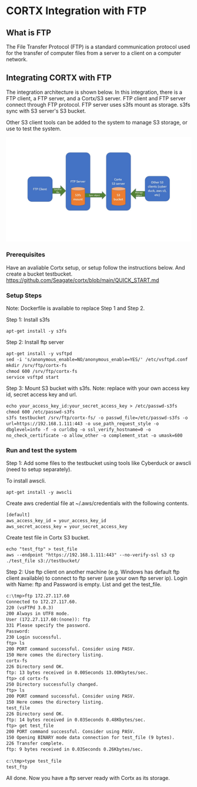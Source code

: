# CORTX Integration with FTP

What is FTP
----
The File Transfer Protocol (FTP) is a standard communication protocol used for the transfer of computer files from a server to a client on a computer network.

Integrating CORTX with FTP
----
The integration architecture is shown below. In this integration, there is a FTP client, a FTP server, and a Cortx/S3 server. FTP client and FTP server connect through FTP protocol. FTP server uses s3fs mount as storage. s3fs sync with S3 server's S3 bucket.

Other S3 client tools can be added to the system to manage S3 storage, or use to test the system.

![architecture](image/ftp_integration_architecture.jpg)

###  Prerequisites
Have an avaliable Cortx setup, or setup follow the instructions below. And create a bucket testbucket.
https://github.com/Seagate/cortx/blob/main/QUICK_START.md

###  Setup Steps
Note: Dockerfile is available to replace Step 1 and Step 2.

Step 1: Install s3fs

    apt-get install -y s3fs


Step 2: Install ftp server

    apt-get install -y vsftpd
    sed -i 's/anonymous_enable=NO/anonymous_enable=YES/' /etc/vsftpd.conf
    mkdir /srv/ftp/cortx-fs
    chmod 600 /srv/ftp/cortx-fs
    service vsftpd start

Step 3: Mount S3 bucket with s3fs. Note: replace with your own access key id, secret access key and url.

    echo your_access_key_id:your_secret_access_key > /etc/passwd-s3fs
    chmod 600 /etc/passwd-s3fs
    s3fs testbucket /srv/ftp/cortx-fs/ -o passwd_file=/etc/passwd-s3fs -o url=https://192.168.1.111:443 -o use_path_request_style -o dbglevel=info -f -o curldbg -o ssl_verify_hostname=0 -o no_check_certificate -o allow_other -o complement_stat -o umask=600


###  Run and test the system

Step 1: Add some files to the testbucket using tools like Cyberduck or awscli (need to setup separately).

To install awscli.

    apt-get install -y awscli

Create aws credential file at ~/.aws/credentials with the following contents.

    [default]
    aws_access_key_id = your_access_key_id
    aws_secret_access_key = your_secret_access_key

Create test file in Cortx S3 bucket.

    echo "test_ftp" > test_file
    aws --endpoint "https://192.168.1.111:443" --no-verify-ssl s3 cp ./test_file s3://testbucket/

Step 2: Use ftp client on another machine (e.g. Windows has default ftp client available) to connect to ftp server (use your own ftp server ip). Login with Name: ftp and Password is empty. List and get the test_file.

    c:\tmp>ftp 172.27.117.60
    Connected to 172.27.117.60.
    220 (vsFTPd 3.0.3)
    200 Always in UTF8 mode.
    User (172.27.117.60:(none)): ftp
    331 Please specify the password.
    Password:
    230 Login successful.
    ftp> ls
    200 PORT command successful. Consider using PASV.
    150 Here comes the directory listing.
    cortx-fs
    226 Directory send OK.
    ftp: 13 bytes received in 0.00Seconds 13.00Kbytes/sec.
    ftp> cd cortx-fs
    250 Directory successfully changed.
    ftp> ls
    200 PORT command successful. Consider using PASV.
    150 Here comes the directory listing.
    test_file
    226 Directory send OK.
    ftp: 14 bytes received in 0.03Seconds 0.48Kbytes/sec.
    ftp> get test_file
    200 PORT command successful. Consider using PASV.
    150 Opening BINARY mode data connection for test_file (9 bytes).
    226 Transfer complete.
    ftp: 9 bytes received in 0.03Seconds 0.26Kbytes/sec.

    c:\tmp>type test_file
    test_ftp

All done. Now you have a ftp server ready with Cortx as its storage.
